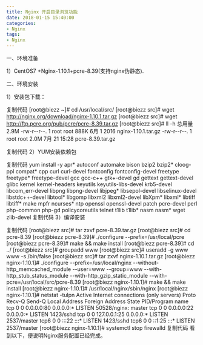 ```yaml
---
title: Nginx 开启目录浏览功能
date: 2018-01-15 15:40:00
categories:
- Nginx
tags:
- Nginx
---
```



一、环境准备

1）CentOS7 +Nginx-1.10.1+pcre-8.39(支持nginx伪静态). 

二、环境安装

1）安装包下载：

复制代码
[root@biezz ~]# cd /usr/local/src/
[root@biezz src]# wget http://nginx.org/download/nginx-1.10.1.tar.gz
[root@biezz src]# wget http://ftp.pcre.org/pub/pcre/pcre-8.39.tar.gz
  [root@biezz src]# ll -h
  总用量 2.9M
  -rw-r--r--. 1 root root 888K 6月 1 2016 nginx-1.10.1.tar.gz
  -rw-r--r--. 1 root root 2.0M 7月 21 15:28 pcre-8.39.tar.gz

复制代码
2）YUM安装依赖包

复制代码
yum install -y apr* autoconf automake bison bzip2 bzip2* cloog-ppl compat* cpp curl curl-devel fontconfig fontconfig-devel freetype freetype* freetype-devel gcc gcc-c++ gtk+-devel gd gettext gettext-devel glibc kernel kernel-headers keyutils keyutils-libs-devel krb5-devel libcom_err-devel libpng libpng-devel libjpeg* libsepol-devel libselinux-devel libstdc++-devel libtool* libgomp libxml2 libxml2-devel libXpm* libxml* libtiff libtiff* make mpfr ncurses* ntp openssl openssl-devel patch pcre-devel perl php-common php-gd policycoreutils telnet t1lib t1lib* nasm nasm* wget zlib-devel
复制代码
3）编译安装

复制代码
[root@biezz src]# tar zxvf pcre-8.39.tar.gz
[root@biezz src]# cd pcre-8.39
[root@biezz pcre-8.39]# ./configure --prefix=/usr/local/pcre
[root@biezz pcre-8.39]# make && make install
[root@biezz pcre-8.39]# cd ../
[root@biezz src]# groupadd www
[root@biezz src]# useradd -g www www -s /bin/false
[root@biezz src]# tar zxvf nginx-1.10.1.tar.gz
[root@biezz nginx-1.10.1]# ./configure --prefix=/usr/local/nginx --without-http_memcached_module --user=www --group=www --with-http_stub_status_module  --with-http_gzip_static_module --with-pcre=/usr/local/src/pcre-8.39
[root@biezz nginx-1.10.1]# make && make install
[root@biezz nginx-1.10.1]# /usr/local/nginx/sbin/nginx
[root@biezz nginx-1.10.1]# netstat -tulpn
Active Internet connections (only servers)
Proto Recv-Q Send-Q Local Address Foreign Address State PID/Program name 
tcp 0 0 0.0.0.0:80 0.0.0.0:* LISTEN 50528/nginx: master 
tcp 0 0 0.0.0.0:22 0.0.0.0:* LISTEN 1423/sshd 
tcp 0 0 127.0.0.1:25 0.0.0.0:* LISTEN 2537/master 
tcp6 0 0 :::22 :::* LISTEN 1423/sshd 
tcp6 0 0 ::1:25 :::* LISTEN 2537/master
[root@biezz nginx-1.10.1]# systemctl stop firewalld
复制代码
看到以下，便说明Nginx服务配置已经完成。
